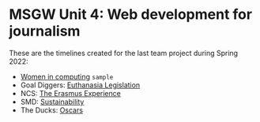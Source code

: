 # MSGW Unit 4: Web development for journalism

These are the timelines created for the last team project during Spring 2022:

- [Women in computing](women-computing) `sample`
- Goal Diggers: [Euthanasia Legislation](goaldiggers)
- NCS: [The Erasmus Experience](groupncs)
- SMD: [Sustainability](smd)
- The Ducks: [Oscars](theducks)
